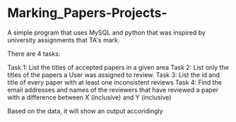 # Marking_Papers-Projects-
A simple program that uses MySQL and python that was inspired by university assignments that TA's mark. 

There are 4 tasks:

  Task 1: List the titles of accepted papers in a given area
  Task 2: List only the titles of the papers a User was assigned to review.
  Task 3: List the id and title of every paper with at least one inconsistent reviews
  Task 4: Find the email addresses and names of the reviewers that have reviewed a paper with a difference between X (inclusive) and Y (inclusive)

Based on the data, it will show an output accoridingly
